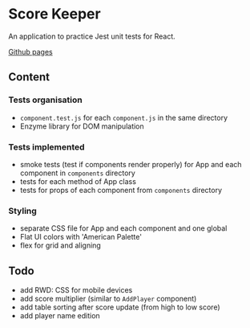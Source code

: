 # Score Keeper
An application to practice Jest unit tests for React.

[Github pages](https://mnap00.github.io/project-scorekeeper/)

## Content

### Tests organisation
* `component.test.js` for each `component.js` in the same directory
* Enzyme library for DOM manipulation

### Tests implemented
* smoke tests (test if components render properly) for App and each component in `components` directory
* tests for each method of App class
* tests for props of each component from `components` directory

### Styling
* separate CSS file for App and each component and one global
* Flat UI colors with 'American Palette'
* flex for grid and aligning

## Todo
* add RWD: CSS for mobile devices
* add score multiplier (similar to `AddPlayer` component)
* add table sorting after score update (from high to low score)
* add player name edition
